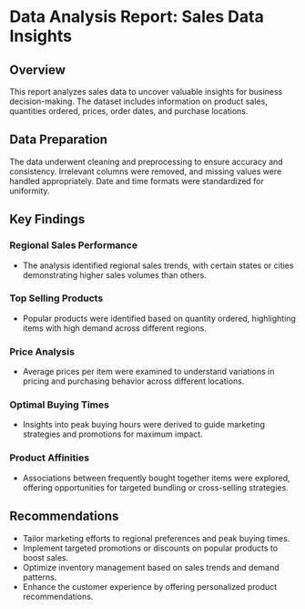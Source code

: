 # Data Analysis Report: Sales Data Insights

## Overview
This report analyzes sales data to uncover valuable insights for business decision-making. The dataset includes information on product sales, quantities ordered, prices, order dates, and purchase locations.

## Data Preparation
The data underwent cleaning and preprocessing to ensure accuracy and consistency. Irrelevant columns were removed, and missing values were handled appropriately. Date and time formats were standardized for uniformity.

## Key Findings

### Regional Sales Performance
- The analysis identified regional sales trends, with certain states or cities demonstrating higher sales volumes than others.

### Top Selling Products
- Popular products were identified based on quantity ordered, highlighting items with high demand across different regions.

### Price Analysis
- Average prices per item were examined to understand variations in pricing and purchasing behavior across different locations.

### Optimal Buying Times
- Insights into peak buying hours were derived to guide marketing strategies and promotions for maximum impact.

### Product Affinities
- Associations between frequently bought together items were explored, offering opportunities for targeted bundling or cross-selling strategies.

## Recommendations
- Tailor marketing efforts to regional preferences and peak buying times.
- Implement targeted promotions or discounts on popular products to boost sales.
- Optimize inventory management based on sales trends and demand patterns.
- Enhance the customer experience by offering personalized product recommendations.
